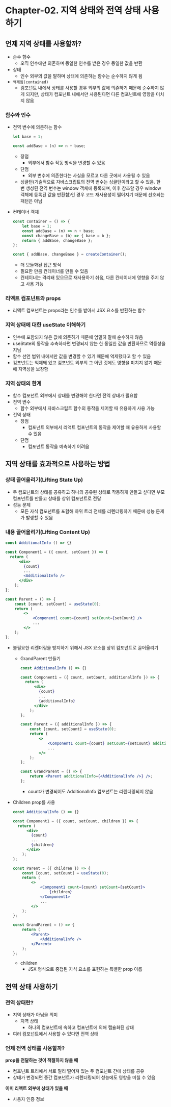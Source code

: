 # Chapter-02. 지역  상태와 전역 상태 사용하기

## 언제 지역 상태를 사용할까?

- 순수 함수
    - 오직 인수에만 의존하며 동일한 인수를 받은 경우 동일한 값을 반환
- 상태
    - 인수 외부의 값을 말하며 상태에 의존하는 함수는 순수하지 않게 됨
- `억제됨(contained)`
    - 컴포넌트 내에서 상태를 사용할 경우 외부의 값에 의존하기 때문에 순수하지 않게 되지만, 상태가 컴포넌트 내에서만 사용된다면 다른 컴포넌트에 영향을 미치지 않음

### 함수와 인수

- 전역 변수에 의존하는 함수
    
    ```jsx
    let base = 1;
    
    const addBase = (n) => n + base;
    ```
    
    - 장점
        - 외부에서 함수 작동 방식을 변경할 수 있음
    - 단점
        - 외부 변수에 의존한다는 사실을 모르고 다른 곳에서 사용될 수 있음
    - 싱글턴(기술적으로 자바스크립트의 전역 변수는 싱글턴이라고 할 수 있음. 한 번 생성된 전역 변수는 window 객체에 등록되며, 이후 참조할 경우 window 객체에 등록된 값을 반환함)인 경우 코드 재사용성이 떨어지기 때문에 선호되는 패턴은 아님
- 컨테이너 객체
    
    ```jsx
    const container = () => {
    	let base = 1;
    	const addBase = (n) => n + base;
    	const changeBase = (b) => { base = b };
    	return { addBase, changeBase };
    };
    
    const { addBase, changeBase } = createContainer();
    ```
    
    - 더 모듈화된 접근 방식
    - 필요한 만큼 컨테이너를 만들 수 있음
    - 컨테이너는 격리돼 있으므로 재사용하기 쉬움, 다른 컨테이너에 영향을 주지 않고 사용 가능

### 리액트 컴포넌트와 props

- 리액트 컴포넌트는 props라는 인수를 받아서 JSX 요소를 반환하는 함수

### 지역 상태에 대한 useState 이해하기

- 인수에 포함되지 않은 값에 의존하기 때문에 엄밀히 말해 순수하지 않음
- useState의 동작을 추측하자면 변경되지 않는 한 동일한 값을 반환하므로 멱등성을 지님
- 함수 선언 범위 내에서만 값을 변경할 수 있기 때문에 억제됐다고 할 수 있음
- 컴포넌트는 억제돼 있고 컴포넌트 외부의 그 어떤 것에도 영향을 미치지 않기 때문에 지역성을 보장함

### 지역 상태의 한계

- 함수 컴포넌트 외부에서 상태를 변경해야 한다면 전역 상태가 필요함
- 전역 변수
    - 함수 외부에서 자바스크립트 함수의 동작을 제어할 때 유용하게 사용 가능
- 전역 상태
    - 장점
        - 컴포넌트 외부에서 리액트 컴포넌트의 동작을 제어할 때 유용하게 사용할 수 있음
    - 단점
        - 컴포넌트 동작을 예측하기 어려움

## 지역 상태를 효과적으로 사용하는 방법

### 상태 끌어올리기(Lifting State Up)

- 두 컴포넌트의 상태를 공유하고 하나의 공유된 상태로 작동하게 만들고 싶다면 부모 컴포넌트를 만들고 상태를 상위 컴포넌트로 전달
- 성능 문제
    - 모든 자식 컴포넌트를 포함해 하위 트리 전체를 리렌더링하기 때문에 성능 문제가 발생할 수 있음

### 내용 끌어올리기(Lifting Content Up)

```jsx
const AdditionalInfo () => {}

const Component1 = ({ count, setCount }) => {
  return (
	  <div>
	    {count}
	    ...
	    <AdditionalInfo />
	  </div>
	);
};

const Parent = () => {
	const [count, setCount] = useState(0);
	return (
		<>
			<Component1 count={count} setCount={setCount} />
			...
		</>
	);
};
```

- 불필요한 리렌더링을 방지하기 위해서 JSX 요소를 상위 컴포넌트로 끌어올리기
    - GrandParent 만들기
        
        ```jsx
        const AdditionalInfo () => {}
        
        const Component1 = ({ count, setCount, additionalInfo }) => {
          return (
        	  <div>
        	    {count}
        	    ...
        	    {additionalInfo}
        	  </div>
        	);
        };
        
        const Parent = ({ additionalInfo }) => {
        	const [count, setCount] = useState(0);
        	return (
        		<>
        			<Component1 count={count} setCount={setCount} additionalInfo={additionalInfo} />
        			...
        		</>
        	);
        };
        
        const GrandParent = () => {
        	return <Parent additionalInfo={<AdditionalInfo />} />;
        };
        ```
        
        - count가 변경되어도 AdditionalInfo 컴포넌트는 리렌더링되지 않음
- Children prop를 사용
    
    ```jsx
    const AdditionalInfo () => {}
    
    const Component1 = ({ count, setCount, children }) => {
      return (
    	  <div>
    	    {count}
    	    ...
    	    {children}
    	  </div>
    	);
    };
    
    const Parent = ({ children }) => {
    	const [count, setCount] = useState(0);
    	return (
    		<>
    			<Component1 count={count} setCount={setCount}>
    				{children}
    			</Component1>
    			...
    		</>
    	);
    };
    
    const GrandParent = () => {
    	return (
    		<Parent>
    			<AdditionalInfo />
    		</Parent>
    	);
    };
    ```
    
    - children
        - JSX 형식으로 중첩된 자식 요소를 표현하는 특별한 prop 이름

## 전역 상태 사용하기

### 전역 상태란?

- 지역 상태가 아님을 의미
    - 지역 상태
        - 하나의 컴포넌트에 속하고 컴포넌트에 의해 캡슐화된 상태
- 여러 컴포넌트에서 사용할 수 있다면 전역 상태

### 언제 전역 상태를 사용할까?

**prop을 전달하는 것이 적절하지 않을 때**

- 컴포넌트 트리에서 서로 멀리 떨어져 있는 두 컴포넌트 간에 상태를 공유
- 상태가 변경되면 중간 컴포넌트가 리렌더링되어 성능에도 영향을 미칠 수 있음

**이미 리액트 외부에 상태가 있을 때**

- 사용자 인증 정보